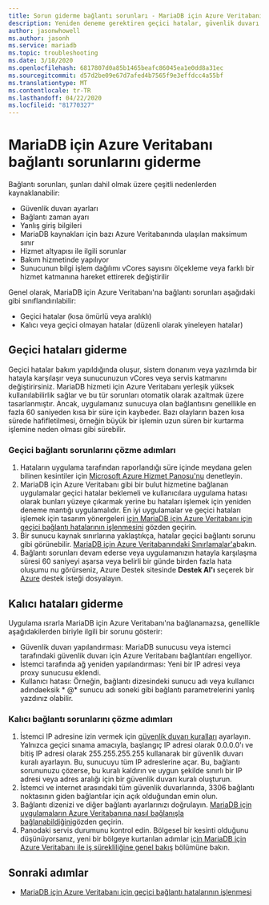 ```yaml
---
title: Sorun giderme bağlantı sorunları - MariaDB için Azure Veritabanı
description: Yeniden deneme gerektiren geçici hatalar, güvenlik duvarı sorunları ve kesintiler de dahil olmak üzere MariaDB için Azure Veritabanı'na bağlantı sorunlarını nasıl gidereceklerini öğrenin.
author: jasonwhowell
ms.author: jasonh
ms.service: mariadb
ms.topic: troubleshooting
ms.date: 3/18/2020
ms.openlocfilehash: 6817807d0a85b1465beafc86045ea1e0dd8a31ec
ms.sourcegitcommit: d57d2be09e67d7afed4b7565f9e3effdcc4a55bf
ms.translationtype: MT
ms.contentlocale: tr-TR
ms.lasthandoff: 04/22/2020
ms.locfileid: "81770327"
---
```

# <a name="troubleshoot-connection-issues-to-azure-database-for-mariadb"></a>MariaDB için Azure Veritabanı bağlantı sorunlarını giderme

Bağlantı sorunları, şunları dahil olmak üzere çeşitli nedenlerden kaynaklanabilir:

* Güvenlik duvarı ayarları
* Bağlantı zaman ayarı
* Yanlış giriş bilgileri
* MariaDB kaynakları için bazı Azure Veritabanında ulaşılan maksimum sınır
* Hizmet altyapısı ile ilgili sorunlar
* Bakım hizmetinde yapılıyor
* Sunucunun bilgi işlem dağılımı vCores sayısını ölçekleme veya farklı bir hizmet katmanına hareket ettirerek değiştirilir

Genel olarak, MariaDB için Azure Veritabanı'na bağlantı sorunları aşağıdaki gibi sınıflandırılabilir:

* Geçici hatalar (kısa ömürlü veya aralıklı)
* Kalıcı veya geçici olmayan hatalar (düzenli olarak yineleyen hatalar)

## <a name="troubleshoot-transient-errors"></a>Geçici hataları giderme

Geçici hatalar bakım yapıldığında oluşur, sistem donanım veya yazılımda bir hatayla karşılaşır veya sunucunuzun vCores veya servis katmanını değiştirirsiniz. MariaDB hizmeti için Azure Veritabanı yerleşik yüksek kullanılabilirlik sağlar ve bu tür sorunları otomatik olarak azaltmak üzere tasarlanmıştır. Ancak, uygulamanız sunucuya olan bağlantısını genellikle en fazla 60 saniyeden kısa bir süre için kaybeder. Bazı olayların bazen kısa sürede hafifletilmesi, örneğin büyük bir işlemin uzun süren bir kurtarma işlemine neden olması gibi sürebilir.

### <a name="steps-to-resolve-transient-connectivity-issues"></a>Geçici bağlantı sorunlarını çözme adımları

1. Hataların uygulama tarafından raporlandığı süre içinde meydana gelen bilinen kesintiler için [Microsoft Azure Hizmet Panosu'nu](https://azure.microsoft.com/status) denetleyin.
2. MariaDB için Azure Veritabanı gibi bir bulut hizmetine bağlanan uygulamalar geçici hatalar beklemeli ve kullanıcılara uygulama hatası olarak bunları yüzeye çıkarmak yerine bu hataları işlemek için yeniden deneme mantığı uygulamalıdır. En iyi uygulamalar ve geçici hataları işlemek için tasarım yönergeleri [için MariaDB için Azure Veritabanı için geçici bağlantı hatalarının işlenmesini](concepts-connectivity.md) gözden geçirin.
3. Bir sunucu kaynak sınırlarına yaklaştıkça, hatalar geçici bağlantı sorunu gibi görünebilir. [MariaDB için Azure Veritabanındaki Sınırlamalar'a](concepts-limits.md)bakın.
4. Bağlantı sorunları devam ederse veya uygulamanızın hatayla karşılaşma süresi 60 saniyeyi aşarsa veya belirli bir günde birden fazla hata oluşumu nu görürseniz, Azure Destek sitesinde **Destek Al'ı** seçerek bir [Azure](https://azure.microsoft.com/support/options) destek isteği dosyalayın.

## <a name="troubleshoot-persistent-errors"></a>Kalıcı hataları giderme

Uygulama ısrarla MariaDB için Azure Veritabanı'na bağlanamazsa, genellikle aşağıdakilerden biriyle ilgili bir sorunu gösterir:

* Güvenlik duvarı yapılandırması: MariaDB sunucusu veya istemci tarafındaki güvenlik duvarı için Azure Veritabanı bağlantıları engelliyor.
* İstemci tarafında ağ yeniden yapılandırması: Yeni bir IP adresi veya proxy sunucusu eklendi.
* Kullanıcı hatası: Örneğin, bağlantı dizesindeki sunucu adı veya kullanıcı adındaeksik * \@* sunucu adı soneki gibi bağlantı parametrelerini yanlış yazdınız olabilir.

### <a name="steps-to-resolve-persistent-connectivity-issues"></a>Kalıcı bağlantı sorunlarını çözme adımları

1. İstemci IP adresine izin vermek için [güvenlik duvarı kuralları](howto-manage-firewall-portal.md) ayarlayın. Yalnızca geçici sınama amacıyla, başlangıç IP adresi olarak 0.0.0.0'ı ve bitiş IP adresi olarak 255.255.255.255 kullanarak bir güvenlik duvarı kuralı ayarlayın. Bu, sunucuyu tüm IP adreslerine açar. Bu, bağlantı sorununuzu çözerse, bu kuralı kaldırın ve uygun şekilde sınırlı bir IP adresi veya adres aralığı için bir güvenlik duvarı kuralı oluşturun.
2. İstemci ve internet arasındaki tüm güvenlik duvarlarında, 3306 bağlantı noktasının giden bağlantılar için açık olduğundan emin olun.
3. Bağlantı dizenizi ve diğer bağlantı ayarlarınızı doğrulayın. [MariaDB için uygulamaların Azure Veritabanına nasıl bağlanışla bağlanabildiğini](howto-connection-string.md)gözden geçirin.
4. Panodaki servis durumunu kontrol edin. Bölgesel bir kesinti olduğunu düşünüyorsanız, yeni bir bölgeye kurtarılan adımlar [için MariaDB için Azure Veritabanı ile iş sürekliliğine genel bakış](concepts-business-continuity.md) bölümüne bakın.

## <a name="next-steps"></a>Sonraki adımlar

* [MariaDB için Azure Veritabanı için geçici bağlantı hatalarının işlenmesi](concepts-connectivity.md)
